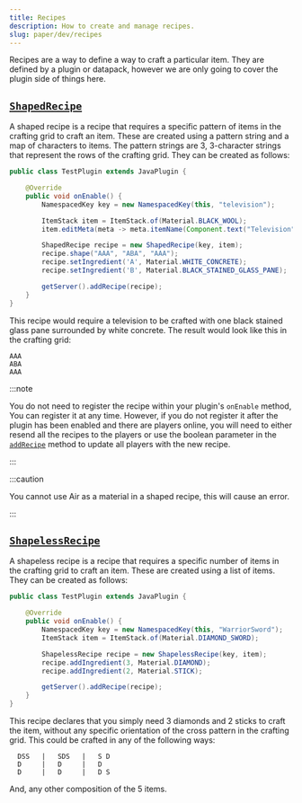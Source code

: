 ```yaml
---
title: Recipes
description: How to create and manage recipes.
slug: paper/dev/recipes
---
```


Recipes are a way to define a way to craft a particular item. They are defined by a plugin or
datapack, however we are only going to cover the plugin side of things here.

## [`ShapedRecipe`](jd:paper:org.bukkit.inventory.ShapedRecipe)

A shaped recipe is a recipe that requires a specific pattern of items in the crafting grid to craft an item.
These are created using a pattern string and a map of characters to items. The pattern strings are 3,
3-character strings that represent the rows of the crafting grid. They can be created as follows:

```java title="TestPlugin.java"
public class TestPlugin extends JavaPlugin {

    @Override
    public void onEnable() {
        NamespacedKey key = new NamespacedKey(this, "television");

        ItemStack item = ItemStack.of(Material.BLACK_WOOL);
        item.editMeta(meta -> meta.itemName(Component.text("Television")));

        ShapedRecipe recipe = new ShapedRecipe(key, item);
        recipe.shape("AAA", "ABA", "AAA");
        recipe.setIngredient('A', Material.WHITE_CONCRETE);
        recipe.setIngredient('B', Material.BLACK_STAINED_GLASS_PANE);

        getServer().addRecipe(recipe);
    }
}
```

This recipe would require a television to be crafted with one black stained glass pane surrounded 
by white concrete. The result would look like this in the crafting grid:

```
AAA
ABA 
AAA
```

:::note

You do not need to register the recipe within your plugin's `onEnable` method, You can register it
at any time. However, if you do not register it after the plugin has been enabled and there are
players online, you will need to either resend all the recipes to the players or use the boolean
parameter in the [`addRecipe`](jd:paper:org.bukkit.Server#addRecipe(org.bukkit.inventory.Recipe,boolean))
method to update all players with the new recipe.

:::

:::caution

You cannot use Air as a material in a shaped recipe, this will cause an error.

:::


## [`ShapelessRecipe`](jd:paper:org.bukkit.inventory.ShapelessRecipe)

A shapeless recipe is a recipe that requires a specific number of items in the crafting grid to craft an item.
These are created using a list of items. They can be created as follows:

```java title="TestPlugin.java"
public class TestPlugin extends JavaPlugin {

    @Override
    public void onEnable() {
        NamespacedKey key = new NamespacedKey(this, "WarriorSword");
        ItemStack item = ItemStack.of(Material.DIAMOND_SWORD);

        ShapelessRecipe recipe = new ShapelessRecipe(key, item);
        recipe.addIngredient(3, Material.DIAMOND);
        recipe.addIngredient(2, Material.STICK);

        getServer().addRecipe(recipe);
    }
}
```

This recipe declares that you simply need 3 diamonds and 2 sticks to craft the item, without any specific
orientation of the cross pattern in the crafting grid. This could be crafted in any of the following ways:
```
  DSS   |   SDS   |   S D
  D     |   D     |   D
  D     |   D     |   D S
```
And, any other composition of the 5 items.
